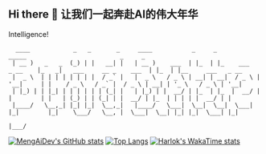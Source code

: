 ## Hi there 👋 让我们一起奔赴AI的伟大年华 

Intelligence!

<!--
**MengAiDev/MengAiDev** is a ✨ _special_ ✨ repository because its `README.md` (this file) appears on your GitHub profile.

Here are some ideas to get you started:

- 🔭 I’m currently working on LLM
- 🌱 I’m currently learning Ai and LLM
- 👯 I’m looking to collaborate on Ai & ML projects
- 🤔 I’m looking for help with ...
- 💬 Ask me about ...
- 📫 How to reach me: 3463526515@qq.com 
- 😄 Pronouns: ...
- ⚡ Fun fact: ...
-->

```
  ____            _   _       _     ____           _     _                     _____                          _     _                   
 | __ )   _   _  (_) | |   __| |   | __ )    ___  | |_  | |_    ___   _ __    |_   _|   ___     __ _    ___  | |_  | |__     ___   _ __ 
 |  _ \  | | | | | | | |  / _` |   |  _ \   / _ \ | __| | __|  / _ \ | '__|     | |    / _ \   / _` |  / _ \ | __| | '_ \   / _ \ | '__|
 | |_) | | |_| | | | | | | (_| |   | |_) | |  __/ | |_  | |_  |  __/ | |        | |   | (_) | | (_| | |  __/ | |_  | | | | |  __/ | |   
 |____/   \__,_| |_| |_|  \__,_|   |____/   \___|  \__|  \__|  \___| |_|        |_|    \___/   \__, |  \___|  \__| |_| |_|  \___| |_|   
                                                                                               |___/
```                              
[![MengAiDev's GitHub stats](https://github-readme-stats.vercel.app/api?username=MengAiDev)](https://github.com/anuraghazra/github-readme-stats)
[![Top Langs](https://github-readme-stats.vercel.app/api/top-langs/?username=MengAiDev)](https://github.com/anuraghazra/github-readme-stats)
[![Harlok's WakaTime stats](https://github-readme-stats.vercel.app/api/wakatime?username=MengAiDev)](https://github.com/anuraghazra/github-readme-stats)
